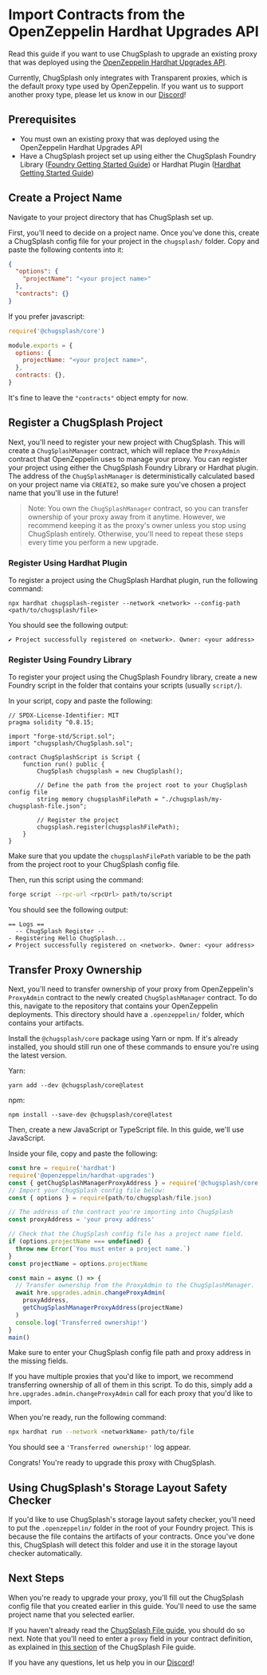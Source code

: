 # Import Contracts from the OpenZeppelin Hardhat Upgrades API

Read this guide if you want to use ChugSplash to upgrade an existing proxy that was deployed using the [OpenZeppelin Hardhat Upgrades API](https://docs.openzeppelin.com/upgrades-plugins/1.x/api-hardhat-upgrades).

Currently, ChugSplash only integrates with Transparent proxies, which is the default proxy type used by OpenZeppelin. If you want us to support another proxy type, please let us know in our [Discord](https://discord.com/invite/CqUPhgRrxq)!

## Prerequisites

* You must own an existing proxy that was deployed using the OpenZeppelin Hardhat Upgrades API
* Have a ChugSplash project set up using either the ChugSplash Foundry Library ([Foundry Getting Started Guide](https://github.com/chugsplash/chugsplash/blob/develop/docs/foundry/getting-started.md)) or Hardhat Plugin ([Hardhat Getting Started Guide](https://github.com/chugsplash/chugsplash/blob/develop/docs/hardhat/setup-project.md))

## Create a Project Name

Navigate to your project directory that has ChugSplash set up.

First, you'll need to decide on a project name. Once you've done this, create a ChugSplash config file for your project in the `chugsplash/` folder. Copy and paste the following contents into it:

```json
{
  "options": {
    "projectName": "<your project name>"
  },
  "contracts": {}
}
```

If you prefer javascript:
```js
require('@chugsplash/core')

module.exports = {
  options: {
    projectName: "<your project name>",
  },
  contracts: {},
}
```


It's fine to leave the `"contracts"` object empty for now.

## Register a ChugSplash Project

Next, you'll need to register your new project with ChugSplash. This will create a `ChugSplashManager` contract, which will replace the `ProxyAdmin` contract that OpenZeppelin uses to manage your proxy. You can register your project using either the ChugSplash Foundry Library or Hardhat plugin. The address of the `ChugSplashManager` is deterministically calculated based on your project name via `CREATE2`, so make sure you've chosen a project name that you'll use in the future!

> Note: You own the `ChugSplashManager` contract, so you can transfer ownership of your proxy away from it anytime. However, we recommend keeping it as the proxy's owner unless you stop using ChugSplash entirely. Otherwise, you'll need to repeat these steps every time you perform a new upgrade.

### Register Using Hardhat Plugin
To register a project using the ChugSplash Hardhat plugin, run the following command:
```
npx hardhat chugsplash-register --network <network> --config-path <path/to/chugsplash/file>
```

You should see the following output:
```
✔ Project successfully registered on <network>. Owner: <your address>
```

### Register Using Foundry Library
To register your project using the ChugSplash Foundry library, create a new Foundry script in the folder that contains your scripts (usually `script/`).

In your script, copy and paste the following:
```sol
// SPDX-License-Identifier: MIT
pragma solidity ^0.8.15;

import "forge-std/Script.sol";
import "chugsplash/ChugSplash.sol";

contract ChugSplashScript is Script {
    function run() public {
        ChugSplash chugsplash = new ChugSplash();

        // Define the path from the project root to your ChugSplash config file
        string memory chugsplashFilePath = "./chugsplash/my-chugsplash-file.json";

        // Register the project
        chugsplash.register(chugsplashFilePath);
    }
}
```

Make sure that you update the `chugsplashFilePath` variable to be the path from the project root to your ChugSplash config file.

Then, run this script using the command:
```bash
forge script --rpc-url <rpcUrl> path/to/script
```

You should see the following output:

```
== Logs ==
  -- ChugSplash Register --
- Registering Hello ChugSplash...
✔ Project successfully registered on <network>. Owner: <your address>
```

## Transfer Proxy Ownership

Next, you'll need to transfer ownership of your proxy from OpenZeppelin's `ProxyAdmin` contract to the newly created `ChugSplashManager` contract. To do this, navigate to the repository that contains your OpenZeppelin deployments. This directory should have a `.openzeppelin/` folder, which contains your artifacts.

Install the `@chugsplash/core` package using Yarn or npm. If it's already installed, you should still run one of these commands to ensure you're using the latest version.

Yarn:
```
yarn add --dev @chugsplash/core@latest
```

npm:
```
npm install --save-dev @chugsplash/core@latest
```

Then, create a new JavaScript or TypeScript file. In this guide, we'll use JavaScript.

Inside your file, copy and paste the following:
```js
const hre = require('hardhat')
require('@openzeppelin/hardhat-upgrades')
const { getChugSplashManagerProxyAddress } = require('@chugsplash/core')
// Import your ChugSplash config file below:
const { options } = require(path/to/chugsplash/file.json)

// The address of the contract you're importing into ChugSplash
const proxyAddress = 'your proxy address'

// Check that the ChugSplash config file has a project name field.
if (options.projectName === undefined) {
  throw new Error(`You must enter a project name.`)
}
const projectName = options.projectName

const main = async () => {
  // Transfer ownership from the ProxyAdmin to the ChugSplashManager.
  await hre.upgrades.admin.changeProxyAdmin(
    proxyAddress,
    getChugSplashManagerProxyAddress(projectName)
  )
  console.log('Transferred ownership!')
}
main()
```

Make sure to enter your ChugSplash config file path and proxy address in the missing fields.

If you have multiple proxies that you'd like to import, we recommend transferring ownership of all of them in this script. To do this, simply add a `hre.upgrades.admin.changeProxyAdmin` call for each proxy that you'd like to import.

When you're ready, run the following command:
```bash
npx hardhat run --network <networkName> path/to/file
```

You should see a `'Transferred ownership!'` log appear.

Congrats! You're ready to upgrade this proxy with ChugSplash.

## Using ChugSplash's Storage Layout Safety Checker

If you'd like to use ChugSplash's storage layout safety checker, you'll need to put the `.openzeppelin/` folder in the  root of your Foundry project. This is because the file contains the artifacts of your contracts. Once you've done this, ChugSplash will detect this folder and use it in the storage layout checker automatically.

## Next Steps

When you're ready to upgrade your proxy, you'll fill out the ChugSplash config file that you created earlier in this guide. You'll need to use the same project name that you selected earlier.

If you haven't already read the [ChugSplash File guide](https://github.com/chugsplash/chugsplash/blob/develop/docs/chugsplash-file.md), you should do so next. Note that you'll need to enter a `proxy` field in your contract definition, as explained in [this section](https://github.com/chugsplash/chugsplash/blob/develop/docs/chugsplash-file.md#contract-definitions) of the ChugSplash File guide.

If you have any questions, let us help you in our [Discord](https://discord.com/invite/CqUPhgRrxq)!
